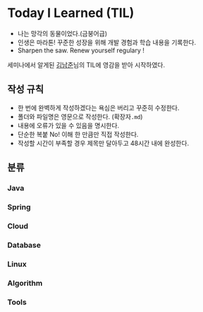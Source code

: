 # Today I Learned (TIL)
* 나는 망각의 동물이었다.(금붕어급)
* 인생은 마라톤! 꾸준한 성장을 위해 개발 경험과 학습 내용을 기록한다.
* Sharpen the saw. Renew yourself regulary !

세미나에서 알게된 [김남준](https://github.com/namjunemy)님의 TIL에 영감을 받아 시작하였다.
## 작성 규칙
* 한 번에 완벽하게 작성하겠다는 욕심은 버리고 꾸준히 수정한다.
* 폴더와 파일명은 영문으로 작성한다. (확장자`.md`)
* 내용에 오류가 있을 수 있음을 명시한다.
* 단순한 복붙 No! 이해 한 만큼만 직접 작성한다.
* 작성할 시간이 부족할 경우 제목만 달아두고 48시간 내에 완성한다.
## 분류
### Java
### Spring
### Cloud
### Database
### Linux
### Algorithm
### Tools
